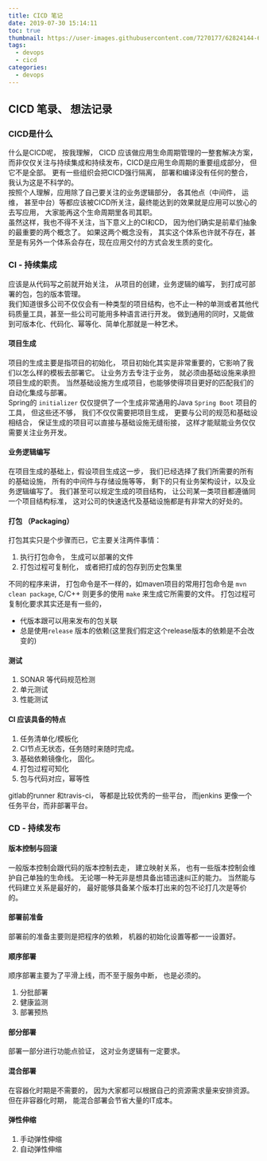 ```yaml
---
title: CICD 笔记
date: 2019-07-30 15:14:11
toc: true
thumbnail: https://user-images.githubusercontent.com/7270177/62824144-685a9480-bbcc-11e9-9b8c-7052affc5b9f.png
tags:
  - devops
  - cicd
categories:
  - devops
---
```


## CICD 笔录、 想法记录

### CICD是什么
什么是CICD呢， 按我理解， CICD 应该做应用生命周期管理的一整套解决方案， 而非仅仅关注与持续集成和持续发布，CICD是应用生命周期的重要组成部分， 但它不是全部。
更有一些组织会把CICD强行隔离， 部署和编译没有任何的整合， 我认为这是不科学的。  
按照个人理解，应用除了自己要关注的业务逻辑部分， 各其他点（中间件， 运维， 甚至中台）等都应该被CICD所关注，最终能达到的效果就是应用可以放心的去写应用， 大家能再这个生命周期里各司其职。  
虽然这样，我也不得不关注，当下意义上的CI和CD， 因为他们确实是前辈们抽象的最重要的两个概念了。 如果这两个概念没有， 其实这个体系也许就不存在，甚至是有另外一个体系会存在，现在应用交付的方式会发生质的变化。

### CI - 持续集成
应该是从代码写之前就开始关注， 从项目的创建，业务逻辑的编写， 到打成可部署的包，包的版本管理。  
我们知道很多公司不仅仅会有一种类型的项目结构，也不止一种的单测或者其他代码质量工具，甚至一些公司可能用多种语言进行开发。 做到通用的同时，又能做到可版本化、代码化、幂等化、简单化那就是一种艺术。


####  项目生成
项目的生成主要是指项目的初始化， 项目初始化其实是非常重要的，它影响了我们以怎么样的模板去部署它。 让业务方去专注于业务， 就必须由基础设施来承担项目生成的职责。
当然基础设施方生成项目，也能够使得项目更好的匹配我们的自动化集成与部署。  
Spring的 `initializer` 仅仅提供了一个生成非常通用的Java `Spring Boot` 项目的工具， 但这些还不够， 我们不仅仅需要把项目生成， 更要与公司的规范和基础设相结合， 保证生成的项目可以直接与基础设施无缝衔接， 这样才能赋能业务仅仅需要关注业务开发。

#### 业务逻辑编写
在项目生成的基础上，假设项目生成这一步， 我们已经选择了我们所需要的所有的基础设施， 所有的中间件与存储设施等等， 剩下的只有业务架构设计，以及业务逻辑编写了。
我们甚至可以规定生成的项目结构， 让公司某一类项目都遵循同一个项目结构标准， 这对公司的快速迭代及基础设施都是有非常大的好处的。


#### 打包 （Packaging）

打包其实只是个步骤而已，它主要关注两件事情：  

1. 执行打包命令， 生成可以部署的文件
2. 打包过程可复制化， 或者把打成的包存到历史包集里

不同的程序来讲， 打包命令是不一样的，如maven项目的常用打包命令是 `mvn clean package`, C/C++ 则更多的使用 `make` 来生成它所需要的文件。
打包过程可复制化要求其实还是有一些的， 
- 代版本跟可以用来发布的包关联
- 总是使用`release` 版本的依赖(这里我们假定这个release版本的依赖是不会改变的)


#### 测试
1. SONAR 等代码规范检测
2. 单元测试
3. 性能测试


#### CI 应该具备的特点
1. 任务清单化/模板化
2. CI节点无状态，任务随时来随时完成。
3. 基础依赖镜像化， 固化。
4. 打包过程可知化
5. 包与代码对应，幂等性

gitlab的runner 和travis-ci， 等都是比较优秀的一些平台， 而jenkins 更像一个任务平台，而非部署平台。

### CD - 持续发布

#### 版本控制与回滚
一般版本控制会跟代码的版本控制去走， 建立映射关系， 也有一些版本控制会维护自己单独的生命线。
无论哪一种无非是想具备出错迅速纠正的能力。 当然能与代码建立关系是最好的， 最好能够具备某个版本打出来的包不论打几次是等价的。

#### 部署前准备
部署前的准备主要则是把程序的依赖， 机器的初始化设置等都一一设置好。

#### 顺序部署
顺序部署主要为了平滑上线，而不至于服务中断， 也是必须的。

1. 分批部署
2. 健康监测
3. 部署预热


#### 部分部署
部署一部分进行功能点验证， 这对业务逻辑有一定要求。

#### 混合部署
在容器化时期是不需要的， 因为大家都可以根据自己的资源需求量来安排资源。
但在非容器化时期， 能混合部署会节省大量的IT成本。

#### 弹性伸缩
1. 手动弹性伸缩
2. 自动弹性伸缩

